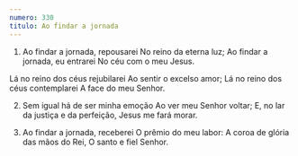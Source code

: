 ```yaml
---
numero: 330
titulo: Ao findar a jornada
---
```

1. Ao findar a jornada, repousarei
No reino da eterna luz;
Ao findar a jornada, eu entrarei
No céu com o meu Jesus.

Lá no reino dos céus rejubilarei
Ao sentir o excelso amor;
Lá no reino dos céus contemplarei
A face do meu Senhor.

2. Sem igual há de ser minha emoção
Ao ver meu Senhor voltar;
E, no lar da justiça e da perfeição,
Jesus me fará morar.

3. Ao findar a jornada, receberei
O prêmio do meu labor:
A coroa de glória das mãos do Rei,
O santo e fiel Senhor.

